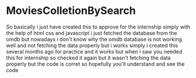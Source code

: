 # MoviesColletionBySearch
So basically i just have created this to approve for the internship simply with the help of html css and javascript i just fetched the database from the omdb but nowadays i don't know why the omdb database is not 
working well and not fetching the data properly but i works simply i created this several months ago for practice and it works but when i saw you needed this for internship so checked it again but it wasn't fetching the data properly but the code is corret so hopefully 
you'll understand and see the code
